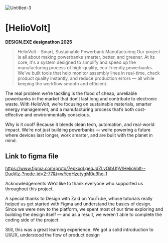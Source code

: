 ![Untitled-3](design.png)
# **[HelioVolt]**


**DESIGN.EXE designathon 2025**

> HelioVolt – Smart, Sustainable Powerbank Manufacturing
Our project is all about making powerbanks smarter, better, and greener. At its core, it's a system designed to simplify and speed up the manufacturing process of high-quality, eco-friendly powerbanks. We’ve built tools that help monitor assembly lines in real-time, check product quality instantly, and reduce production errors — all while keeping the workflow smooth and efficient.

The real problem we’re tackling is the flood of cheap, unreliable powerbanks in the market that don’t last long and contribute to electronic waste. With HelioVolt, we’re focusing on sustainable materials, smarter energy management, and a manufacturing process that’s both cost-effective and environmentally conscious.

Why is it cool? Because it blends clean tech, automation, and real-world impact. We’re not just building powerbanks — we’re powering a future where devices last longer, work smarter, and are built with the planet in mind.




## **Link to figma file**
https://www.figma.com/proto/7epkxqLgeqJdZLyOjbUfjV/HelioVolt--DuoViz-?node-id=2-77&t=wYeqHzetygM0u9ho-1

Acknowledgements
We’d like to thank everyone who supported us throughout this project.

A special thanks to Design with Zaid on YouTube, whose tutorials really helped us get started with Figma and understand the basics of design. Since we were new to the platform, we spent most of our time exploring and building the design itself — and as a result, we weren’t able to complete the coding side of the project.

Still, this was a great learning experience. We got a solid introduction to UI/UX, understood the flow of product design
